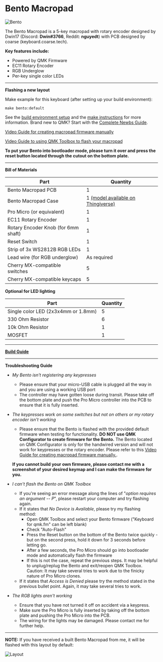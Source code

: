 # Bento Macropad


![Bento](https://i.imgur.com/Sd1PrTW.jpg)


The Bento Macropad is a 5-key macropad with rotary encoder designed by Dwin17 (Discord: **Dwin#3766**, Reddit: **nguyedt**) with PCB designed by coarse (keyboard.coarse.tech). 

**Key features include:**
- Powered by QMK Firmware
- EC11 Rotary Encoder
- RGB Underglow
- Per-key single color LEDs

________________________________________________________________________________________________________________________________________________________________

**Flashing a new layout**

Make example for this keyboard (after setting up your build environment):

    make bento:default

See the [build environment setup](https://docs.qmk.fm/#/getting_started_build_tools) and the [make instructions](https://docs.qmk.fm/#/getting_started_make_guide) for more information. Brand new to QMK? Start with the [Complete Newbs Guide](https://docs.qmk.fm/#/newbs).


[Video Guide for creating macropad firmware manually](https://www.youtube.com/watch?v=-HLV6mUxNnU&list=PLYEUsdlqPD2a3kzQgnF98Prj-4IzZJGYG)

[Video Guide to using QMK Toolbox to flash your macropad](https://www.youtube.com/watch?v=VR53Wo9Z960&t=1s)


**To put your Bento into bootloader mode, please turn it over and press the reset button located through the cutout on the bottom plate.**

________________________________________________________________________________________________________________________________________________________________

**Bill of Materials**

| Part | Quantity |
| --- | --- |
| Bento Macropad PCB | 1 |
| Bento Macropad Case | 1 [(model available on Thingiverse)](https://www.thingiverse.com/thing:4594580) |
| Pro Micro (or equivalent) | 1|
| EC11 Rotary Encoder | 1|
| Rotary Encoder Knob (for 6mm shaft) | 1|
| Reset Switch | 1|
| Strip of 3x WS2812B RGB LEDs| 1|
| Lead wire (for RGB underglow) | As required|
| Cherry MX-compatible switches | 5|
| Cherry MX-compatible keycaps | 5|

**Optional for LED lighting**

| Part | Quantity |
| --- | --- |
| Single color LED (2x3x4mm or 1.8mm)| 5|
| 330 Ohm Resistor | 6|
| 10k Ohm Resistor |1|
| MOSFET | 1| 
________________________________________________________________________________________________________________________________________________________________

[**Build Guide**](https://imgur.com/a/0jkQ31g)

________________________________________________________________________________________________________________________________________________________________

**Troubleshooting Guide**

* *My Bento isn't registering any keypresses*
  - Please ensure that your micro-USB cable is plugged all the way in and you are using a working USB port
  - The controller may have gotten loose during transit. Please take off the bottom plate and push the Pro Micro controller into the PCB to ensure that it is fully inserted.

* *The keypresses work on some switches but not on others or my rotary encoder isn't working*
  - Please ensure that the Bento is flashed with the provided default firmware when testing for functionality. **DO NOT use QMK Configurator to create firmware for the Bento.**      The Bento located on QMK Configurator is only for the handwired version and will not work for keypresses or the rotary encoder. Please refer to this [Video Guide for creating macropad firmware manually.](https://www.youtube.com/watch?v=-HLV6mUxNnU&list=PLYEUsdlqPD2a3kzQgnF98Prj-4IzZJGYG).
  
  **If you cannot build your own firmware, please contact me with a screenshot of your desired keymap and I can make the firmware for you.**

* *I can't flash the Bento on QMK Toolbox*
  - If you're seeing an error message along the lines of "*option requires an argument -- P*", please restart your computer and try flashing again.
  - If it states that *No Device is Available*, please try my flashing method:
    - Open QMK Toolbox and select your Bento firmware ("Keyboard for qmk.fm" can be left blank)
    - Check "Auto-Flash"
    - Press the Reset button on the bottom of the Bento twice quickly - but on the second press, hold it down for 3 seconds before letting go. 
    - After a few seconds, the Pro Micro should go into bootloader mode and automatically flash the firmware
    - If this is not the case, repeat the previous steps. It may be helpful to unplug/replug the Bento and exit/reopen QMK Toolbox. Caution: It may take several tries to work         due to the finicky nature of Pro Micro clones.
   - If it states that *Access is Denied* please try the method stated in the previous bullet point. Again, it may take several tries to work.
   
* *The RGB lights aren't working*
  - Ensure that you have not turned it off on accident via a keypress.
  - Make sure the Pro Micro is fully inserted by taking off the bottom plate and pushing the Pro Micro into the PCB. 
  - The wiring for the lights may be damaged. Please contact me for further help.
________________________________________________________________________________________________________________________________________________________________

**NOTE:** If you have received a built Bento Macropad from me, it will be flashed with this layout by default: 

![Layout](https://i.imgur.com/mCU8cno.png)
